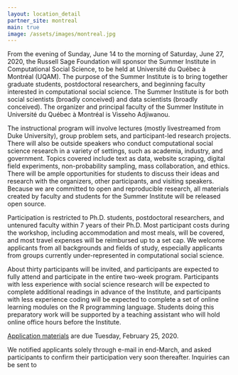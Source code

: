 ```yaml
---
layout: location_detail
partner_site: montreal
main: true
image: /assets/images/montreal.jpg
---
```


From the evening of Sunday, June 14 to the morning of Saturday, June 27, 2020, the Russell Sage Foundation will sponsor the Summer Institute in Computational Social Science, to be held at Université du Québec à Montréal (UQAM). The purpose of the Summer Institute is to bring together graduate students, postdoctoral researchers, and beginning faculty interested in computational social science. The Summer Institute is for both social scientists (broadly conceived) and data scientists (broadly conceived). The organizer and principal faculty of the Summer Institute in Université du Québec à Montréal is Visseho Adjiwanou.

The instructional program will involve lectures (mostly livestreamed from Duke University), group problem sets, and participant-led research projects. There will also be outside speakers who conduct computational social science research in a variety of settings, such as academia, industry, and government. Topics covered include text as data, website scraping, digital field experiments, non-probability sampling, mass collaboration, and ethics. There will be ample opportunities for students to discuss their ideas and research with the organizers, other participants, and visiting speakers. Because we are committed to open and reproducible research, all materials created by faculty and students for the Summer Institute will be released open source.

Participation is restricted to Ph.D. students, postdoctoral researchers, and untenured faculty within 7 years of their Ph.D. Most participant costs during the workshop, including accommodation and most meals, will be covered, and most travel expenses will be reimbursed up to a set cap. We welcome applicants from all backgrounds and fields of study, especially applicants from groups currently under-represented in computational social science. 

About thirty participants will be invited, and participants are expected to fully attend and participate in the entire two-week program. Participants with less experience with social science research will be expected to complete additional readings in advance of the Institute, and participants with less experience coding will be expected to complete a set of online learning modules on the R programming language. Students doing this preparatory work will be supported by a teaching assistant who will hold online office hours before the Institute.

[Application materials](https://compsocialscience.github.io/summer-institute/2020/montreal/apply) are due Tuesday, February 25, 2020.

We notified applicants solely through e-mail in end-March, and asked participants to confirm their participation very soon thereafter. Inquiries can be sent to [](sicss.montreal@gmail.com)
